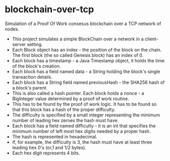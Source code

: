 # blockchain-over-tcp
Simulation of a Proof Of Work consesus blockchain over a TCP network of nodes.

 * This project simulates a simple BlockChain over a network in a client-server setting.
 * Each Block object has an index - the position of the block on the chain. The first block (the so called Genesis block) has an index of 0.
 * Each block has a timestamp - a Java Timestamp object, it holds the time of the block's creation.
 * Each block has a field named data - a String holding the block's single transaction details.
 * Each block has a String field named previousHash - the SHA256 hash of a block's parent.
 * This is also called a hash pointer. Each block holds a nonce - a BigInteger value determined by a proof of work routine.
 * This has to be found by the proof of work logic. It has to be found so that this block has a hash of the proper difficulty.
 * The difficulty is specified by a small integer representing the minimum number of leading hex zeroes the hash must have.
 * Each block has a field named difficulty - it is an int that specifies the minimum number of left most hex digits needed by a proper hash.
 * The hash is represented in hexadecimal.
 * If, for example, the difficulty is 3, the hash must have at least three leading hex 0's (or,1 and 1/2 bytes).
 * Each hex digit represents 4 bits.
